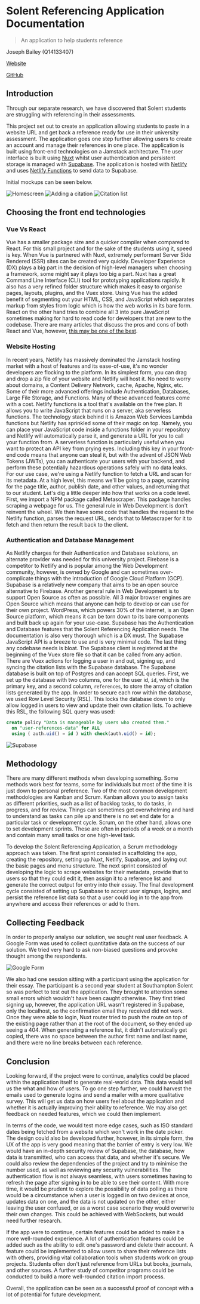# Solent Referencing Application Documentation

> An application to help students reference

Joseph Bailey (Q14133407)

[Website](https://solent-referencing.netlify.app/)

[GitHub](https://github.com/joebailey26/solent-referencing)

## Introduction

Through our separate research, we have discovered that Solent students are struggling with referencing in their assessments.

This project set out to create an application allowing students to paste in a website URL and get back a reference ready for use in their university assessment. The application goes one step further allowing users to create an account and manage their references in one place. The application is built using front-end technologies on a Jamstack architecture. The user interface is built using [Nuxt](https://nuxtjs.org/) whilst user authentication and persistent storage is managed with [Supabase](https://supabase.com/). The application is hosted with [Netlify](https://www.netlify.com/) and uses [Netlify Functions](https://www.netlify.com/products/functions/) to send data to Supabase.

Initial mockups can be seen below.

![Homescreen](screen1.png)
![Adding a citation](screen2.png)
![Citation list](screen3.png)

## Choosing the front end technologies

### Vue Vs React

Vue has a smaller package size and a quicker compiler when compared to React. For this small project and for the sake of the students using it, speed is key. When Vue is partnered with Nuxt, extremely performant Server Side Rendered (SSR) sites can be created very quickly. Developer Experience (DX) plays a big part in the decision of high-level managers when choosing a framework, some might say it plays too big a part. Nuxt has a great Command Line Interface (CLI) tool for prototyping applications rapidly. It also has a very refined folder structure which makes it easy to organise pages, layouts, plugins, and the Vuex store. Using Vue has the added benefit of segmenting out your HTML, CSS, and JavaScript which separates markup from styles from logic which is how the web works in its bare form. React on the other hand tries to combine all 3 into pure JavaScript sometimes making for hard to read code for developers that are new to the codebase. There are many articles that discuss the pros and cons of both React and Vue, however, [this may be one of the best](https://dev.to/jeremyling/5-things-i-struggled-with-when-learning-react-with-a-vue-background-1fed).

### Website Hosting

In recent years, Netlify has massively dominated the Jamstack hosting market with a host of features and its ease-of-use, it's no wonder developers are flocking to the platform. In its simplest form, you can drag and drop a zip file of your website and Netlify will host it. No need to worry about domains, a Content Delivery Network, cache, Apache, Nginx, etc. Some of their more advanced offerings include Authentication, Databases, Large File Storage, and Functions. Many of these advanced features come with a cost. Netlify functions is a tool that's available on the free plan. It allows you to write JavaScript that runs on a server, aka serverless functions. The technology stack behind it is Amazon Web Services Lambda functions but Netlify has sprinkled some of their magic on top. Namely, you can place your JavaScript code inside a functions folder in your repository and Netlify will automatically parse it, and generate a URL for you to call your function from. A serverless function is particularly useful when you want to protect an API key from prying eyes. Including this key in your front-end code means that anyone can steal it, but with the advent of JSON Web Tokens (JWTs), you can authenticate your users with your backend, and perform these potentially hazardous operations safely with no data leaks. For our use case, we're using a Netlify function to fetch a URL and scan for its metadata. At a high level, this means we'll be going to a page, scanning for the page title, author, publish date, and other values, and returning that to our student. Let's dig a little deeper into how that works on a code level. First, we import a NPM package called Metascraper. This package handles scraping a webpage for us. The general rule in Web Development is don't reinvent the wheel. We then have some code that handles the request to the Netlify function, parses the request URL, sends that to Metascraper for it to fetch and then return the result back to the client.

### Authentication and Database Management

As Netlify charges for their Authentication and Database solutions, an alternate provider was needed for this university project. Firebase is a competitor to Netlify and is popular among the Web Development community, however, is owned by Google and can sometimes over-complicate things with the introduction of Google Cloud Platform (GCP). Supabase is a relatively new company that aims to be an open source alternative to Firebase. Another general rule in Web Development is to support Open Source as often as possible. All 3 major browser engines are Open Source which means that anyone can help to develop or can use for their own project. WordPress, which powers 30% of the internet, is an Open Source platform, which means it can be torn down to its bare components and built back up again for your use-case. Supabase has the Authentication and Database features that the Solent Referencing Application needs. The documentation is also very thorough which is a DX must. The Supabase JavaScript API is a breeze to use and is very minimal code. The last thing any codebase needs is bloat. The Supabase client is registered at the beginning of the Vuex store file so that it can be called from any action. There are Vuex actions for logging a user in and out, signing up, and syncing the citation lists with the Supabase database. The Supabase database is built on top of Postgres and can accept SQL queries. First, we set up the database with two columns, one for the user id, ```id```, which is the primary key, and a second column, ```references```, to store the array of citation lists generated by the app. In order to secure each row within the database, we used Row Level Security (RSL). This locks the database down to only allow logged in users to view and update their own citation lists. To achieve this RSL, the following SQL query was used:

```sql
create policy "Data is manageable by users who created them."
  on "user-references-data" for ALL
  using ( auth.uid() = id ) with check(auth.uid() = id);
```

![Supabase](supabase.png)

## Methodology

There are many different methods when developing something. Some methods work best for teams, some for individuals but most of the time it is just down to personal preference. Two of the most common development methodologies are Kanban and Scrum. Kanban allows you to assign tasks as different priorities, such as a list of backlog tasks, to do tasks, in progress, and for review. Things can sometimes get overwhelming and hard to understand as tasks can pile up and there is no set end date for a particular task or development cycle. Scrum, on the other hand, allows one to set development sprints. These are often in periods of a week or a month and contain many small tasks or one high-level task.

To develop the Solent Referencing Application, a Scrum methodology approach was taken. The first sprint consisted in scaffolding the app, creating the repository, setting up Nuxt, Netlify, Supabase, and laying out the basic pages and menu structure. The next sprint consisted of developing the logic to scrape websites for their metadata, provide that to users so that they could edit it, then assign it to a reference list and generate the correct output for entry into their essay. The final development cycle consisted of setting up Supabase to accept user signups, logins, and persist the reference list data so that a user could log in to the app from anywhere and access their references or add to them.

## Collecting Feedback

In order to properly analyse our solution, we sought real user feedback. A Google Form was used to collect quantitative data on the success of our solution. We tried very hard to ask non-biased questions and provoke thought among the respondents.

![Google Form](google_form.png)

We also had one session sitting with a participant using the application for their essay. The participant is a second year student at Southampton Solent so was perfect to test out the application. They brought to attention some small errors which wouldn't have been caught otherwise. They first tried signing up, however, the application URL wasn't registered in Supabase, only the localhost, so the confirmation email they received did not work. Once they were able to login, Nuxt router tried to push the route on top of the existing page rather than at the root of the document, so they ended up seeing a 404. When generating a reference list, it didn't automatically get copied, there was no space between the author first name and last name, and there were no line breaks between each reference.

## Conclusion

Looking forward, if the project were to continue, analytics could be placed within the application itself to generate real-world data. This data would tell us the what and how of users. To go one step further, we could harvest the emails used to generate logins and send a mailer with a more qualitative survey. This will get us data on how users feel about the application and whether it is actually improving their ability to reference. We may also get feedback on needed features, which we could then implement.

In terms of the code, we would test more edge cases, such as ISO standard dates being fetched from a website which won't work in the date picker. The design could also be developed further, however, in its simple form, the UX of the app is very good meaning that the barrier of entry is very low. We would have an in-depth security review of Supabase, the database, how data is transmitted, who can access that data, and whether it's secure. We could also review the dependencies of the project and try to minimise the number used, as well as reviewing any security vulnerabilities. The authentication flow is not always seamless, with users sometimes having to refresh the page after signing in to be able to see their content. With more time, it would be prudent to explore the possibility of data polling as there would be a circumstance when a user is logged in on two devices at once, updates data on one, and the data is not updated on the other, either leaving the user confused, or as a worst case scenario they would overwrite their own changes. This could be achieved with WebSockets, but would need further research.

If the app were to continue, certain features could be added to make it a more well-rounded experience. A lot of authentication features could be added such as the ability to edit one's password and delete their account. A feature could be implemented to allow users to share their reference lists with others, providing vital collaboration tools when students work on group projects. Students often don't just reference from URLs but books, journals, and other sources. A further study of competitor programs could be conducted to build a more well-rounded citation import process.

Overall, the application can be seen as a successful proof of concept with a lot of potential for future development.
